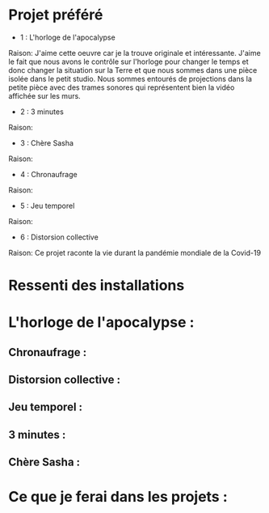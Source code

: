 # Projet préféré
- 1 : L'horloge de l'apocalypse

Raison: J'aime cette oeuvre car je la trouve originale et intéressante. J'aime le fait que nous avons le contrôle sur l'horloge pour changer le temps et donc changer la situation sur la Terre et que nous sommes dans une pièce isolée dans le petit studio. Nous sommes entourés de projections dans la petite pièce avec des trames sonores qui représentent bien la vidéo affichée sur les murs.


- 2 : 3 minutes

Raison:


- 3 : Chère Sasha

Raison:


- 4 : Chronaufrage

Raison:

- 5 : Jeu temporel

Raison:

- 6 : Distorsion collective

Raison:
Ce projet raconte la vie durant la pandémie mondiale de la Covid-19



# Ressenti des installations
# L'horloge de l'apocalypse :

## Chronaufrage :

## Distorsion collective :

## Jeu temporel :

## 3 minutes :

## Chère Sasha :

# Ce que je ferai dans les projets :
